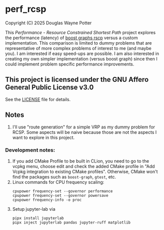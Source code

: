 # perf_rcsp
Copyright (C) 2025 Douglas Wayne Potter

This *Performance - Resource Constrained Shortest Path* project explores the performance (latency)
of [boost graphs rscp](https://www.boost.org/doc/libs/1_88_0/libs/graph/doc/r_c_shortest_paths.html) versus
a custom implementation. This comparison is limited to dummy problems that are representative of more
complex problems of interest to me (and maybe you). I am interested if easy speed-ups are possible.
I am also interested in creating my own simpler implementation (versus boost graph) since then I could
implement problem specific performance improvements.

## This project is licensed under the GNU Affero General Public License v3.0

See the [LICENSE](./LICENSE) file for details.

## Notes

1. I'll use "route generation" for a simple VRP as my dummy problem for RCSP. Some aspects will be naive because those
   are not the aspects I want to explore in this project.


### Development notes:

1. If you add CMake Profile to be built in CLion, you need to go to the vcpkg menu, choose edit and check the added
   CMake profile in "Add Vcpkg integration to existing CMake profiles". Otherwise, CMake won't find the packages
   such as `boost-graph`, `gtest`, etc.
2. Linux commands for CPU frequency scaling:
   ```shell
   cpupower frequency-set --governor performance
   cpupower frequency-set --governor powersave
   cpupower frequency-info -o proc
   ```
3. Setup jupyter-lab via
   ```shell
   pipx install jupyterlab
   pipx inject jupyterlab pandas jupyter-ruff matplotlib
   ```
